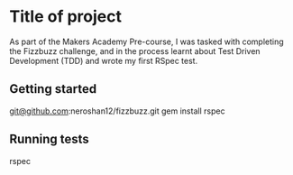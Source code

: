 # Title of project

As part of the Makers Academy Pre-course, I was tasked with completing the Fizzbuzz challenge, and in the process learnt about Test Driven Development (TDD) and wrote my first RSpec test.

## Getting started

git@github.com:neroshan12/fizzbuzz.git
gem install rspec

## Running tests

rspec
